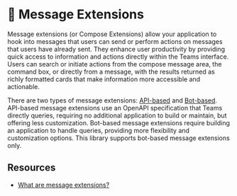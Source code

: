 # 📖 Message Extensions

Message extensions (or Compose Extensions) allow your application to hook into messages that users can send or perform actions on messages that users have already sent. They enhance user productivity by providing quick access to information and actions directly within the Teams interface. Users can search or initiate actions from the compose message area, the command box, or directly from a message, with the results returned as richly formatted cards that make information more accessible and actionable.

There are two types of message extensions: [API-based](https://learn.microsoft.com/en-us/microsoftteams/platform/messaging-extensions/api-based-overview) and [Bot-based](https://learn.microsoft.com/en-us/microsoftteams/platform/messaging-extensions/build-bot-based-message-extension?tabs=search-commands). API-based message extensions use an OpenAPI specification that Teams directly queries, requiring no additional application to build or maintain, but offering less customization. Bot-based message extensions require building an application to handle queries, providing more flexibility and customization options. This library supports bot-based message extensions only.

## Resources

- [What are message extensions?](https://learn.microsoft.com/en-us/microsoftteams/platform/messaging-extensions/what-are-messaging-extensions?tabs=desktop)
